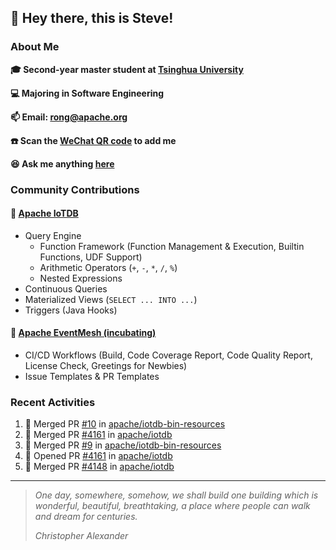 ## 👋 Hey there, this is Steve!

### About Me

**🎓 Second-year master student at [Tsinghua University](https://www.tsinghua.edu.cn/)**

**💻 Majoring in Software Engineering**

**📫 Email: rong@apache.org**

**☎️ Scan the [WeChat QR code](https://github.com/SteveYurongSu/SteveYurongSu/issues/1) to add me**

**😆 Ask me anything <a href="https://github.com/SteveYurongSu/SteveYurongSu/issues">here</a>**

### Community Contributions

#### 🚀 [Apache IoTDB](https://github.com/apache/iotdb/pulls?q=is%3Apr+author%3ASteveYurongSu)

- Query Engine
  - Function Framework (Function Management & Execution, Builtin Functions, UDF Support)
  - Arithmetic Operators (`+`, `-`, `*`, `/`, `%`)
  - Nested Expressions
- Continuous Queries
- Materialized Views (`SELECT ... INTO ...`)
- Triggers (Java Hooks)

#### 🚀 [Apache EventMesh (incubating)](https://github.com/apache/incubator-eventmesh/pulls?q=is%3Apr+author%3ASteveYurongSu)

- CI/CD Workflows (Build, Code Coverage Report, Code Quality Report, License Check, Greetings for Newbies)
- Issue Templates & PR Templates 

### Recent Activities
<!--START_SECTION:activity-->

1. 🎉 Merged PR [#10](https://github.com/apache/iotdb-bin-resources/pull/10) in [apache/iotdb-bin-resources](https://github.com/apache/iotdb-bin-resources)
2. 🎉 Merged PR [#4161](https://github.com/apache/iotdb/pull/4161) in [apache/iotdb](https://github.com/apache/iotdb)
3. 🎉 Merged PR [#9](https://github.com/apache/iotdb-bin-resources/pull/9) in [apache/iotdb-bin-resources](https://github.com/apache/iotdb-bin-resources)
4. 💪 Opened PR [#4161](https://github.com/apache/iotdb/pull/4161) in [apache/iotdb](https://github.com/apache/iotdb)
5. 🎉 Merged PR [#4148](https://github.com/apache/iotdb/pull/4148) in [apache/iotdb](https://github.com/apache/iotdb)
<!--END_SECTION:activity-->

---

> *One day, somewhere, somehow, we shall build one building which is wonderful, beautiful, breathtaking, a place where people can walk and dream for centuries.*
>
> *Christopher Alexander*

